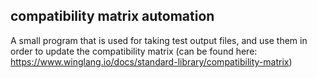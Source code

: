 ## compatibility matrix automation

A small program that is used for taking test output files, and use them in order to update the compatibility matrix (can be found here: https://www.winglang.io/docs/standard-library/compatibility-matrix)
